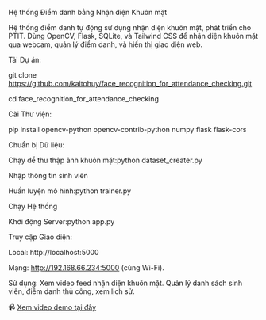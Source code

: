Hệ thống Điểm danh bằng Nhận diện Khuôn mặt

Hệ thống điểm danh tự động sử dụng nhận diện khuôn mặt, phát triển cho PTIT. Dùng OpenCV, Flask, SQLite, và Tailwind CSS để nhận diện khuôn mặt qua webcam, quản lý điểm danh, và hiển thị giao diện web.

Tải Dự án:

git clone https://github.com/kaitohuy/face_recognition_for_attendance_checking.git

cd face_recognition_for_attendance_checking

Cài Thư viện:

pip install opencv-python opencv-contrib-python numpy flask flask-cors

Chuẩn bị Dữ liệu:

Chạy để thu thập ảnh khuôn mặt:python dataset_creater.py

Nhập thông tin sinh viên

Huấn luyện mô hình:python trainer.py

Chạy Hệ thống

Khởi động Server:python app.py


Truy cập Giao diện:

Local: http://localhost:5000

Mạng: http://192.168.66.234:5000 (cùng Wi-Fi).


Sử dụng:
Xem video feed nhận diện khuôn mặt.
Quản lý danh sách sinh viên, điểm danh thủ công, xem lịch sử.

📹 [Xem video demo tại đây](https://drive.google.com/file/d/12oychTGTyRgtqm_l_4TSEGhZWIx9YKFJ/view?usp=sharing)

